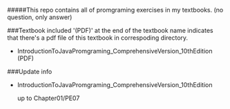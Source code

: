 #####This repo contains all of promgraming exercises in my textbooks. (no question, only answer)

###Textbook included
'(PDF)' at the end of the textbook name indicates that there's a pdf file of this textbook in correspoding directory.

- IntroductionToJavaPromgraming_ComprehensiveVersion_10thEdition (PDF)


###Update info

- IntroductionToJavaPromgraming_ComprehensiveVersion_10thEdition
  
  up to Chapter01/PE07

